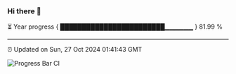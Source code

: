 ### Hi there 👋

⏳ Year progress { ████████████████████████▁▁▁▁▁▁ } 81.99 %

---

⏰ Updated on Sun, 27 Oct 2024 01:41:43 GMT

![Progress Bar CI](https://github.com/liununu/liununu/workflows/Progress%20Bar%20CI/badge.svg)
